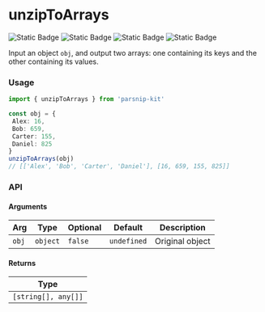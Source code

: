 # unzipToArrays
![Static Badge](https://img.shields.io/badge/Statement%20Coverage-100.00%-brightgreen) ![Static Badge](https://img.shields.io/badge/Branch%20Coverage-100.00%-brightgreen) ![Static Badge](https://img.shields.io/badge/Function%20Coverage-100.00%-brightgreen) ![Static Badge](https://img.shields.io/badge/Line%20Coverage-100.00%-brightgreen)
      
Input an object `obj`, and output two arrays: one containing its keys and the other containing its values.

### Usage

```ts
import { unzipToArrays } from 'parsnip-kit'

const obj = {
 Alex: 16,
 Bob: 659,
 Carter: 155,
 Daniel: 825
}
unzipToArrays(obj)
// [['Alex', 'Bob', 'Carter', 'Daniel'], [16, 659, 155, 825]]
```


### API

#### Arguments

| Arg | Type | Optional | Default | Description |
| --- | --- | --- | --- | --- |
| `obj` | `object` | `false` | `undefined` | Original object |

#### Returns

| Type |
| ---  |
| `[string[], any[]]`  |
